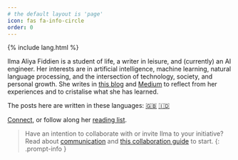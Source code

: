 ```yaml
---
# the default layout is 'page'
icon: fas fa-info-circle
order: 0
---
```


{% include lang.html %}

<p>
    Ilma Aliya Fiddien is a student of life, a writer in leisure, and (currently) an AI engineer. Her interests are in artificial intelligence, machine learning, natural language processing, and the intersection of technology, society, and personal growth. She writes in <a href="/"><i class="fas fa-pen-square fa-fw"></i> this blog</a> and <a href="https://fiddien.medium.com" target="_blank"><i class="fab fa-medium fa-fw"></i> Medium</a> to reflect from her experiences and to cristalise what she has learned.
</p>


<p>
    The posts here are written in these languages:
        <a href="/en/" class="post-tag no-text-decoration">🇬🇧</a>
        <a href="/id/" class="post-tag no-text-decoration">🇮🇩</a>
</p>


<p>
    <a href="https://linkedin.com/in/fiddien"><i class="fab fa-linkedin fa-fw" target="_blank"></i> Connect</a>, or follow along her <a href="https://goodreads.com/fiddien"><i class="fab fa-goodreads fa-fw" target="_blank"></i> reading list</a>.
</p>

> Have an intention to collaborate with or invite Ilma to your initiative? Read about [communication](/hi) and [this collaboration guide](/collaborate) to start.
{: .prompt-info }
